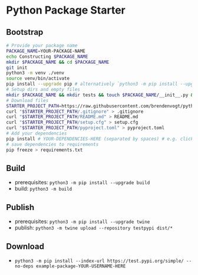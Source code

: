 # Python Package Starter

## Bootstrap

```sh
# Provide your package name
PACKAGE_NAME=YOUR-PACKAGE-NAME
echo Constructing $PACKAGE_NAME
mkdir $PACKAGE_NAME && cd $PACKAGE_NAME
git init
python3 -m venv ./venv
source venv/bin/activate
pip install --upgrade pip # alternatively `python3 -m pip install --upgrade pip`
# Setup dirs and empty files
mkdir $PACKAGE_NAME && mkdir tests && touch $PACKAGE_NAME/__init__.py && touch tests/__init__.py
# Download files
STARTER_PROJECT_PATH=https://raw.githubusercontent.com/brendenvogt/python-package-starter/master
curl "$STARTER_PROJECT_PATH/.gitignore" > .gitignore
curl "$STARTER_PROJECT_PATH/README.md" > README.md
curl "$STARTER_PROJECT_PATH/setup.cfg" > setup.cfg
curl "$STARTER_PROJECT_PATH/pyproject.toml" > pyproject.toml
# Add your dependencies
pip install # YOUR-DEPENDENCIES-HERE (separated by spaces) # e.g. click colorama shellingham typer
# save dependencies to requirements
pip freeze > requirements.txt
```

## Build

- prerequisites: `python3 -m pip install --upgrade build`
- build: `python3 -m build`

## Publish

- prerequisites: `python3 -m pip install --upgrade twine`
- publish: `python3 -m twine upload --repository testpypi dist/*`

## Download

- `python3 -m pip install --index-url https://test.pypi.org/simple/ --no-deps example-package-YOUR-USERNAME-HERE`
